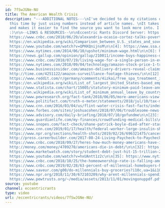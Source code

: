 ```yaml
---
id: 7fSwJGNe-NU
title: The American Wealth Crisis
description: "---ADDITIONAL NOTES---\nI've decided to do my citations differently
  this time by just using numbers instead of article names. \nIt takes less space
  and makes it easier to find the source you want to look more into. I hope it helps!
  :)\n\n--LINKS & RESOURCES--\n\nEccentric Rants Discord Server: https://discord.gg/HkgZF2P\n\n[1]:
  https://www.cnbc.com/2018/06/29/alexandria-ocasio-cortez-talks-poverty-in-the-us-with-steven-colbert.html\n\n[2]:
  https://en.wikipedia.org/wiki/Comparison_between_U.S._states_and_sovereign_states_by_GDP\n\n[3]:
  https://www.youtube.com/watch?v=QPKKQnijnsM\n\n[4]: https://www.ssa.gov/cgi-bin/netcomp.cgi\n\n[5]:
  https://www.nytimes.com/2014/06/10/upshot/minimum-wage.html\n\n[6]: https://www.youtube.com/watch?v=Hr0bkQpmgnc\n\n[7]:
  https://news.gallup.com/opinion/gallup/210011/income-buys-happiness-differently-based-live.aspx\n\n[8]:
  https://www.cnbc.com/2018/07/19/living-wage-for-a-single-person-in-every-us-state.html#\n\n[9]:
  https://www.nytimes.com/2018/09/04/technology/amazon-stock-price-1-trillion-value.html\n\n[10]:
  https://www.businessinsider.com/amazon-delivery-drivers-reveal-claims-of-disturbing-work-conditions-2018-8\n\n[11]:
  http://time.com/4251122/amazon-surveillance-footage-thieves/\n\n[12]: https://gizmodo.com/report-amazon-warehouses-called-911-for-mental-health-1833220938\n\n[13]:
  https://www.reddit.com/r/germany/comments/4izkai/free_spa_treatment_if_your_stressedhow_does_it/\n\n[14]:
  https://en.wikipedia.org/wiki/List_of_largest_United_States-based_employers_globally\n\n[15]:
  https://www.statista.com/chart/15005/statutory-minimum-paid-leave-and-public-holidays/\n\n[16]:
  https://en.wikipedia.org/wiki/List_of_minimum_annual_leave_by_country\n\n[17]: https://gusto.com/framework/health-benefits/paid-vacation-time-how-do-you-stack-up/\n\n[18]:
  https://www.pewresearch.org/fact-tank/2018/06/05/more-americans-view-long-term-decline-in-union-membership-negatively-than-positively/\n\n[19]:
  https://www.politifact.com/truth-o-meter/statements/2018/jul/10/tax-march/nevada-tv-ad-cherry-picks-tax-cut-benefits-top-1/\n\n[20]:
  https://www.cnn.com/2016/03/04/us/flint-water-crisis-fast-facts/index.html\n\n[21]:
  https://www.forbes.com/sites/joshuacohen/2018/07/06/troublesome-news-numbers-of-uninsured-on-the-rise/#4085de154309\n\n[22]:
  https://www.advisory.com/daily-briefing/2018/07/10/gofundme\n\n[23]: https://www.freep.com/story/news/local/michigan/2018/11/25/hospital-suggests-crowdfunding-michigan-heart-transplant/2109154002/\n\n[24]:
  https://www.guardianlife.com/my-finances/crowdfunding-medical-bills\n\n[25]: https://www.cdc.gov/media/releases/2017/p0718-diabetes-report.html\n\n[26]:
  https://www.snopes.com/fact-check/shane-patrick-boyle-died-after-starting-a-gofundme-campaign-for-insulin/\n\n[27]:
  https://www.cnn.com/2019/01/17/health/federal-worker-lorge-insulin-shutdown-ac360-cnntv/index.html\n\n[28]:
  https://www.npr.org/sections/health-shots/2019/02/26/696321475/cancer-complications-confusing-bills-maddening-errors-and-endless-phone-calls?utm_campaign=storyshare&utm_source=twitter.com&utm_medium=social\n\n[29]:
  http://press.careerbuilder.com/2017-08-24-Living-Paycheck-to-Paycheck-is-a-Way-of-Life-for-Majority-of-U-S-Workers-According-to-New-CareerBuilder-Survey\n\n[30]:
  https://www.cnbc.com/2018/09/27/heres-how-much-money-americans-have-in-savings-at-every-income-level.html\n\n[31]:
  http://money.com/money/4709270/americans-die-in-debt/\n\n[32]: https://www.cnbc.com/2018/01/23/credit-card-debt-hits-record-high.html\n\n[33]:
  https://www.marketwatch.com/story/student-debt-just-hit-15-trillion-2018-05-08\n\n[34]:
  https://www.youtube.com/watch?v=hxUAntt1z2c\n\n[35]: https://www.nytimes.com/2018/05/29/well/mind/millennials-love-marriage-sex-relationships-dating.html\n\n[36]:
  https://www.cnbc.com/2018/10/25/the-homeownership-rate-is-falling-among-millennials-heres-why.html\n\n[37]:
  https://www.cnbc.com/2019/02/28/63-percent-of-millennial-homebuyers-have-regrets-heres-why.html\n\n[38]:
  https://www.saveur.com/g00/do-millennials-buy-groceries?i10c.ua=1&i10c.encReferrer=&i10c.dv=7\n\n[39]:
  https://www.npr.org/2018/11/30/672103209/why-arent-millennials-spending-more-they-re-poorer-than-their-parents-fed-says\n\n[40]:
  https://www.pewtrusts.org/~/media/assets/2013/11/01/movingonuppdf.pdf"
source: youtube
channel: eccentricrants
type: video
url: /eccentricrants/videos/7fSwJGNe-NU/
---
```

